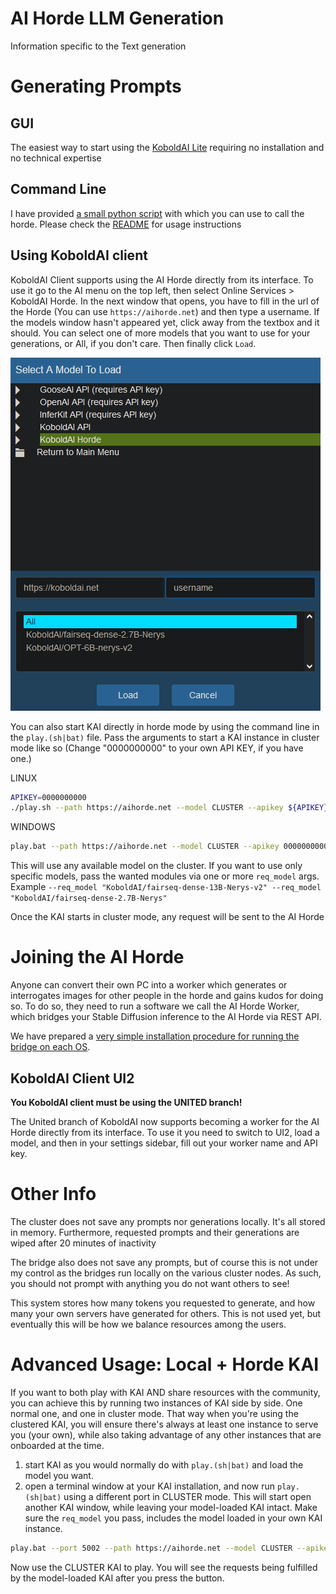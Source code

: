 # AI Horde LLM Generation

Information specific to the Text generation

# Generating Prompts

## GUI

The easiest way to start using the [KoboldAI Lite](https://lite.koboldai.net) requiring no installation and no technical expertise

## Command Line

I have provided [a small python script](https://github.com/Haidra-Org/AI-Horde-CLI) with which you can use to call the horde. Please check the [README](https://github.com/Haidra-Org/AI-Horde-CLI/blob/main/README.md) for usage instructions

## Using KoboldAI client

KoboldAI Client supports using the AI Horde directly from its interface. To use it go to the AI menu on the top left, then select Online Services > KoboldAI Horde. In the next window that opens, you have to fill in the url of the Horde (You can use `https://aihorde.net`) and then type a username. If the models window hasn't appeared yet, click away from the textbox and it should. You can select one of more models that you want to use for your generations, or All, if you don't care. Then finally click `Load`.

![](gui_select.png)

You can also start KAI directly in horde mode by using the command line in the `play.(sh|bat)` file. Pass the arguments to start a KAI instance in cluster mode like so (Change "0000000000" to your own API KEY, if you have one.)

LINUX

```bash
APIKEY=0000000000
./play.sh --path https://aihorde.net --model CLUSTER --apikey ${APIKEY}
```

WINDOWS


```bash
play.bat --path https://aihorde.net --model CLUSTER --apikey 0000000000
```

This will use any available model on the cluster. If you want to use only specific models, pass the wanted modules via one or more `req_model` args. Example `--req_model "KoboldAI/fairseq-dense-13B-Nerys-v2" --req_model "KoboldAI/fairseq-dense-2.7B-Nerys"`

Once the KAI starts in cluster mode, any request will be sent to the AI Horde

# Joining the AI Horde

Anyone can convert their own PC into a worker which generates or interrogates images for other people in the horde and gains kudos for doing so. To do so, they need to run a software we call the AI Horde Worker, which bridges your Stable Diffusion inference to the AI Horde via REST API.

We have prepared a [very simple installation procedure for running the bridge on each OS](https://github.com/Haidra-Org/AI-Horde-Worker#readme).

## KoboldAI Client UI2

**You KoboldAI client must be using the UNITED branch!**

The United branch of KoboldAI now supports becoming a worker for the AI Horde directly from its interface. To use it you need to switch to UI2, load a model, and then in your settings sidebar, fill out your worker name and API key.

# Other Info

The cluster does not save any prompts nor generations locally. It's all stored in memory. Furthermore, requested prompts and their generations are wiped after 20 minutes of inactivity

The bridge also does not save any prompts, but of course this is not under my control as the bridges run locally on the various cluster nodes. As such, you should not prompt with anything you do not want others to see!

This system stores how many tokens you requested to generate, and how many your own servers have generated for others. This is not used yet, but eventually this will be how we balance resources among the users.

# Advanced Usage: Local + Horde KAI

If you want to both play with KAI AND share resources with the community, you can achieve this by running two instances of KAI side by side. One normal one, and one in cluster mode. That way when you're using the clustered KAI, you will ensure there's always at least one instance to serve you (your own), while also taking advantage of any other instances that are onboarded at the time.

1. start KAI as you would normally do with `play.(sh|bat)` and load the model you want.
2. open a terminal window at your KAI installation, and now run `play.(sh|bat)` using a different port in CLUSTER mode. This will start open another KAI window, while leaving your model-loaded KAI intact. Make sure the `req_model` you pass, includes the model loaded in your own KAI instance.

```bash
play.bat --port 5002 --path https://aihorde.net --model CLUSTER --apikey 0000000000 --req_model "KoboldAI/fairseq-dense-13B-Nerys-v2" --req_model "KoboldAI/fairseq-dense-2.7B-Nerys"
```

Now use the CLUSTER KAI to play. You will see the requests being fulfilled by the model-loaded KAI after you press the button.
